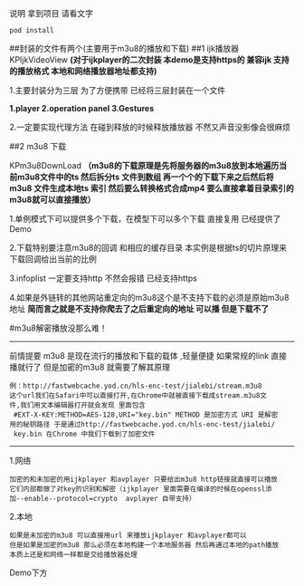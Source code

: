 说明 拿到项目 请看文字

	pod install


##封装的文件有两个(主要用于m3u8的播放和下载)
##1 ijk播放器
KPIjkVideoView  **(对于ijkplayer的二次封装 本demo是支持https的 兼容ijk 支持的播放格式 本地和网络播放器地址都支持)**

1.主要封装分为三层 为了方便携带 已经将三层封装在一个文件 

**1.player 2.operation panel 3.Gestures**

2.一定要实现代理方法 在碰到释放的时候释放播放器 不然又声音没影像会很麻烦






##2 m3u8 下载


KPm3u8DownLoad **（m3u8的下载原理是先将服务器的m3u8放到本地遍历当前m3u8文件中的ts 然后拆分ts 文件到数组 再一个个的下载下来之后然后将m3u8 文件生成本地ts 索引 然后要么转换格式合成mp4 要么直接拿着目录索引的m3u8就可以直接播放）**


1.单例模式下可以提供多个下载，在模型下可以多个下载 直接复用 已经提供了Demo

2.下载特别要注意m3u8的回调 和相应的缓存目录 本实例是根据ts的切片原理来下载回调给出当前的比例

3.infoplist 一定要支持http 不然会报错 已经支持https

4.如果是外链转的其他网站重定向的m3u8这个是不支持下载的必须是原始m3u8地址      **简而言之就是不支持你爬去了之后重定向的地址 可以播 但是下载不了**




#m3u8解密播放没那么难！
****
前情提要 m3u8 是现在流行的播放和下载的载体 ,轻量便捷
如果常规的link 直接播就行了 但是加密的m3u8 就需要了解其原理 

	例：http://fastwebcache.yod.cn/hls-enc-test/jialebi/stream.m3u8 
	这个url我们在Safari中可以直接打开,在Chrome中就被直接下载成stream.m3u8文
	件,我们用文本编辑器打开就会发现 里面包含
	 #EXT-X-KEY:METHOD=AES-128,URI="key.bin" METHOD 是加密方式 URI 是解密	用的秘钥路径 于是通过http://fastwebcache.yod.cn/hls-enc-test/jialebi/
	 key.bin 在Chrome 中我们下载到了加密文件

****
	
1.网络
	
	加密的和未加密的用ijkplayer 和avplayer 只要给出m3u8 http链接就直接可以播放 
	它们内部都做了对key的识别和解密（ijkplayer 里面需要在编译的时候在openssl添
	加--enable--protocol=crypto  avplayer 自带支持）

2.本地
	
	如果是未加密的m3u8 可以直接用url 来播放ijkplayer 和avplayer都可以
	但是如果是加密的m3u8 那么必须在本地构建一个本地服务器 然后再通过本地的path播放
	本质上还是和网络一样都是交给播放器处理
	
	

Demo下方

